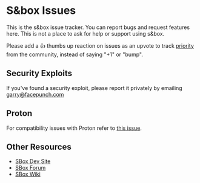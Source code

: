 # S&box Issues 

This is the s&box issue tracker. You can report bugs and request features here. This is not a place to ask for help or support using s&box.

Please add a 👍 thumbs up reaction on issues as an upvote to track [priority](https://github.com/Facepunch/sbox-issues/issues?q=is%3Aissue+is%3Aopen+sort%3Areactions-%2B1-desc) from the community, instead of saying "+1" or "bump".

## Security Exploits

If you've found a security exploit, please report it privately by emailing garry@facepunch.com

## Proton

For compatibility issues with Proton refer to [this issue](https://github.com/ValveSoftware/Proton/issues/4940).

## Other Resources

* [SBox Dev Site](https://sbox.facepunch.com/dev/)
* [SBox Forum](https://forum.facepunch.com/)
* [SBox Wiki](https://wiki.facepunch.com/sbox/)
